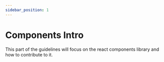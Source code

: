 ```yaml
---
sidebar_position: 1
---
```


# Components Intro

This part of the guidelines will focus on the react components library and how to contribute to it.
